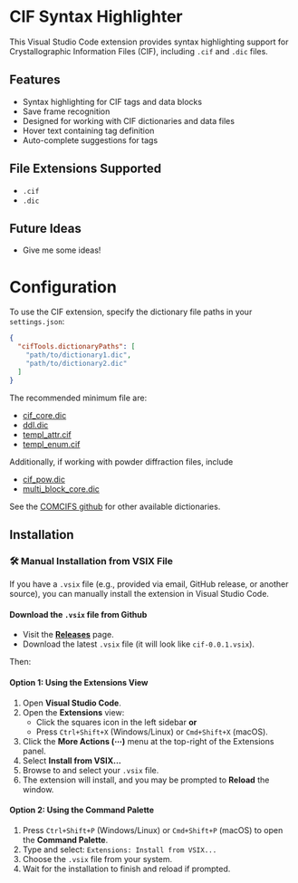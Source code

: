 # CIF Syntax Highlighter

This Visual Studio Code extension provides syntax highlighting support for Crystallographic Information Files (CIF), including `.cif` and `.dic` files.

## Features

- Syntax highlighting for CIF tags and data blocks
- Save frame recognition
- Designed for working with CIF dictionaries and data files
- Hover text containing tag definition
- Auto-complete suggestions for tags

## File Extensions Supported

- `.cif`
- `.dic`

## Future Ideas

- Give me some ideas!

# Configuration

To use the CIF extension, specify the dictionary file paths in your `settings.json`:

```json
{
  "cifTools.dictionaryPaths": [
    "path/to/dictionary1.dic",
    "path/to/dictionary2.dic"
  ]
}
```

The recommended minimum file are:
- [cif_core.dic](https://raw.githubusercontent.com/COMCIFS/cif_core/refs/heads/master/cif_core.dic)
- [ddl.dic](https://github.com/COMCIFS/cif_core/raw/refs/heads/master/ddl.dic)
- [templ_attr.cif](https://github.com/COMCIFS/cif_core/raw/refs/heads/master/templ_attr.cif)
- [templ_enum.cif](https://github.com/COMCIFS/cif_core/raw/refs/heads/master/templ_enum.cif)

Additionally, if working with powder diffraction files, include
- [cif_pow.dic](https://github.com/COMCIFS/Powder_Dictionary/raw/refs/heads/master/cif_pow.dic)
- [multi_block_core.dic](https://github.com/COMCIFS/MultiBlock_Dictionary/raw/refs/heads/main/multi_block_core.dic)

See the [COMCIFS github](https://github.com/COMCIFS) for other available dictionaries.


## Installation

### 🛠️ Manual Installation from VSIX File

If you have a `.vsix` file (e.g., provided via email, GitHub release, or another source), you can manually install the extension in Visual Studio Code.

#### Download the `.vsix` file from Github

- Visit the **[Releases](https://github.com/rowlesmr/cifvsc)** page.
- Download the latest `.vsix` file (it will look like `cif-0.0.1.vsix`).

Then:

#### Option 1: Using the Extensions View

1. Open **Visual Studio Code**.
2. Open the **Extensions** view:
   - Click the squares icon in the left sidebar
     **or**
   - Press `Ctrl+Shift+X` (Windows/Linux) or `Cmd+Shift+X` (macOS).
3. Click the **More Actions (⋯)** menu at the top-right of the Extensions panel.
4. Select **Install from VSIX...**
5. Browse to and select your `.vsix` file.
6. The extension will install, and you may be prompted to **Reload** the window.

#### Option 2: Using the Command Palette

1. Press `Ctrl+Shift+P` (Windows/Linux) or `Cmd+Shift+P` (macOS) to open the **Command Palette**.
2. Type and select:  `Extensions: Install from VSIX...`
3. Choose the `.vsix` file from your system.
4. Wait for the installation to finish and reload if prompted.
